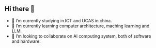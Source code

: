 ## Hi there 👋

- 🔭 I’m currently studying in ICT and UCAS in china.
- 🌱 I’m currently learning computer architecture, maching learning and LLM.
- 👯 I’m looking to collaborate on AI computing system, both of software and hardware.


<!--
**Wendaoi/Wendaoi** is a ✨ _special_ ✨ repository because its `README.md` (this file) appears on your GitHub profile.

Here are some ideas to get you started:

- 🔭 I’m currently working on ...
- 🌱 I’m currently learning ...
- 👯 I’m looking to collaborate on ...
- 🤔 I’m looking for help with ...
- 💬 Ask me about ...
- 📫 How to reach me: ...
- 😄 Pronouns: ...
- ⚡ Fun fact: ...
-->
